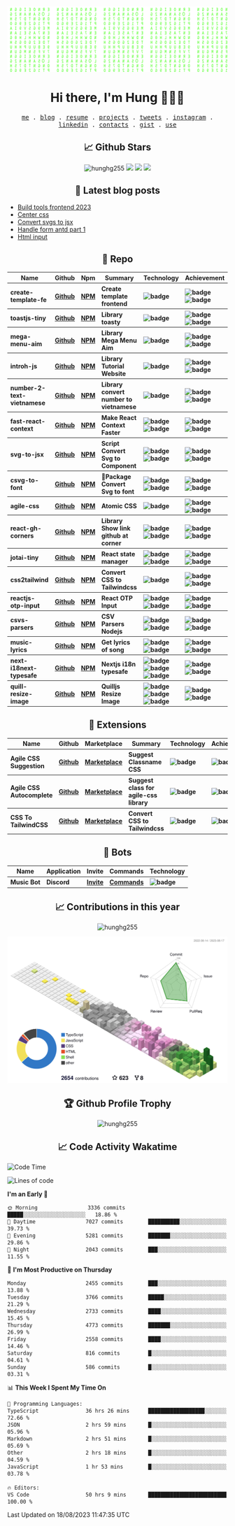 [![Matrix SVG](https://github.com/hunghg255/hunghg255/blob/master/img/matrix.svg)](https://hung.thedev.id)
<!-- [![unicorncode_bzb8ey](https://res.cloudinary.com/hunghg255/image/upload/v1647578947/unicorncode_bzb8ey.svg)](https://hung.thedev.id) -->
<!-- # 👀 Hi stranger! 👋🏻 -->

<h1 align='center'>Hi there, I'm Hung 👋✌🏻</h1>

<p align="center">
  <samp>
    <a href="https://hung.thedev.id">me</a> .
    <a href="https://web-totals.vercel.app/blog">blog</a> .
    <a href="https://hunghg-resume.vercel.app/">resume</a> .
    <a href="https://hung.thedev.id/projects">projects</a> .
    <a href="https://twitter.com/hunghg255">tweets</a> .
    <a href="https://www.instagram.com/hello_silver_miu/">instagram</a> .
    <a href="https://www.linkedin.com/in/hoanggiahung/">linkedin</a> .
    <a href="https://hunghg-contact.vercel.app/">contacts</a> .
    <a href="https://gist.github.com/hunghg255">gist</a> .
    <a href="https://github.com/hunghg255/use">use</a>
  </samp>
</p>


<!-- <h2 align='center'>Languages and Tools 🔧🏋</h2>

<div align='center'>
  <img src="https://img.shields.io/badge/html5-%23E34F26.svg?style=flat-square&logo=html5&logoColor=white" alt="HTML5" />
  <img src="https://img.shields.io/badge/css3-%231572B6.svg?style=flat-square&logo=css3&logoColor=white" alt="CSS3" />
  <img src="https://img.shields.io/badge/SASS-hotpink.svg?style=flat-square&logo=SASS&logoColor=white" alt="SASS" />
  <img src="https://img.shields.io/badge/LESS-%230db7ed.svg?style=flat-square&logo=less&logoColor=white" alt="LESS" />
  <img src="https://img.shields.io/badge/Tailwindcss-%2338B2AC.svg?style=flat-square&logo=tailwind-css&logoColor=white" alt="TailwindCSS" />
   <img src="https://img.shields.io/badge/AntDesign-1677ff.svg?style=flat-square&logo=ant-design&logoColor=white" alt="Antd" />
  <img src="https://img.shields.io/badge/Javascript-%23323330.svg?style=flat-square&logo=javascript&logoColor=%23F7DF1E" alt="Javascript" />
  <img src="https://img.shields.io/badge/Typescript-%23007ACC.svg?style=flat-square&logo=typescript&logoColor=white" alt="Typescript" />
  <img src="https://img.shields.io/badge/Reactjs-%2320232a.svg?style=flat-square&logo=react&logoColor=%2361DAFB" alt="Reactjs" />
  <img src="https://img.shields.io/badge/Nextjs-black?style=flat-square&logo=next.js&logoColor=white" alt="Nextjs" />
  <img src="https://img.shields.io/badge/Remix-black?style=flat-square&logo=remix&logoColor=white" alt="Remix.run" />
  <img src="https://img.shields.io/badge/solidjs-4578bc?style=flat-square&logo=solid&logoColor=white" alt="Remix.run" />
  <img src="https://img.shields.io/badge/Vuejs-%2335495e.svg?style=flat-square&logo=vuedotjs&logoColor=%234FC08D" alt="Vuejs" />
  <img src="https://img.shields.io/badge/Svelte-ff3e00?style=flat-square&logo=svelte&logoColor=white" alt="Svelte" />
  <img src="https://img.shields.io/badge/Vitejs-blueviolet?style=flat-square&logo=vite&logoColor=white" alt="Vitejs" />
  <img src="https://img.shields.io/badge/Webpack-dodgerblue?style=flat-square&logo=webpack&logoColor=white" alt="Webpack" />

  <img src="https://img.shields.io/badge/Nodejs-6DA55F?style=flat-square&logo=node.js&logoColor=white" alt="Nodejs" />
  <img src="https://img.shields.io/badge/Expressjs-6DA55F?style=flat-square&logo=nestjs&logoColor=white" alt="Expressjs" />
  <img src="https://img.shields.io/badge/Firebase-%23039BE5.svg?style=flat-square&logo=firebase" alt="Firebase" />
  <img src="https://img.shields.io/badge/MongoDB-%234ea94b.svg?style=flat-square&logo=mongodb&logoColor=white" alt="MongoDB" />
  <img src="https://img.shields.io/badge/Docker-%230db7ed.svg?style=flat-square&logo=docker&logoColor=white" alt="Docker" />
  <img src="https://img.shields.io/badge/Nginx-%234ea94b.svg?style=flat-square&logo=nginx&logoColor=white" alt="Nginx" />
  <img src="https://img.shields.io/badge/Git-%23E34F26.svg?style=flat-square&logo=git&logoColor=white" alt="Git" />
  <img src="https://img.shields.io/badge/VScode-%23007ACC.svg?style=flat-square&logo=visualstudiocode&logoColor=white" alt="vscode" />

</div> -->


<h2 align='center'> 📈 Github Stars</h2>

<p align="center">
  <img src="https://komarev.com/ghpvc/?username=hunghg255&style=flat" alt="hunghg255" />
  <img src="https://shields.io/github/stars/hunghg255">
  <img src="https://img.shields.io/github/followers/hunghg255">
  <img src="https://img.shields.io/static/v1?label=%F0%9F%8C%9F&message=Love%20coding&style=style=flat&color=c80000">
</p>


<h2 align='center'>📖 Latest blog posts</h2>

<!-- start-blog-posts -->
- [Build tools frontend 2023](https://web-totals.vercel.app/blog/build-tools-frontend-2023)
- [Center css](https://web-totals.vercel.app/blog/center-css)
- [Convert svgs to jsx](https://web-totals.vercel.app/blog/convert-svgs-to-jsx)
- [Handle form antd part 1](https://web-totals.vercel.app/blog/handle-form-antd-part-1)
- [Html input](https://web-totals.vercel.app/blog/html-input)
<!-- end-blog-posts -->

<h2 align='center'>💼 Repo</h2>

<table>
  <thead align="center">
    <tr>
      <th>Name</th>
      <th>Github</th>
      <th>Npm</th>
      <th>Summary</th>
      <th>Technology</th>
      <th>Achievement</th>
    </tr>
  </thead>
  <tbody align="left">
    <tr>
      <th>
        create-template-fe
      </th>
      <th>
        <a href="https://github.com/hunghg255/create-template-fe" target="_blank">Github</a>
      </th>
       <th>
        <a href="https://www.npmjs.com/package/create-template-fe" target="_blank">NPM</a>
      </th>
      <th>Create template frontend</th>
      <th>
          <img src="https://img.shields.io/badge/TypeScript-007ACC?style=flat-square&amp;logo=typescript&amp;logoColor=white" alt="badge">
      </th>
      <th>
        <img src="https://img.shields.io/npm/dm/create-template-fe" alt="badge">
        <img src="https://img.shields.io/github/stars/hunghg255/create-template-fe?style=flat-square" alt="badge">
      </th>
    </tr>
    <tr>
      <th>
        toastjs-tiny
      </th>
      <th>
        <a href="https://github.com/hunghg255/toast" target="_blank">Github</a>
      </th>
       <th>
        <a href="https://www.npmjs.com/package/toastjs-tiny" target="_blank">NPM</a>
      </th>
      <th>Library toasty</th>
      <th>
        <img src="https://img.shields.io/badge/JavaScript-F7DF1E?style=flat-square&amp;logo=javascript&amp;logoColor=black" alt="badge">
      </th>
      <th>
        <img src="https://img.shields.io/npm/dm/toastjs-tiny" alt="badge">
        <img src="https://img.shields.io/github/stars/hunghg255/toast?style=flat-square" alt="badge">
      </th>
    </tr>
    <tr>
      <th>
        mega-menu-aim
      </th>
      <th>
        <a href="https://github.com/hunghg255/menu-mega-aim" target="_blank">Github</a>
      </th>
       <th>
        <a href="https://www.npmjs.com/package/mega-menu-aim" target="_blank">NPM</a>
      </th>
      <th>Library Mega Menu Aim</th>
      <th>
        <img src="https://img.shields.io/badge/JavaScript-F7DF1E?style=flat-square&amp;logo=javascript&amp;logoColor=black" alt="badge">
      </th>
      <th>
        <img src="https://img.shields.io/npm/dm/mega-menu-aim" alt="badge">
        <img src="https://img.shields.io/github/stars/hunghg255/menu-mega-aim?style=flat-square" alt="badge">
      </th>
    </tr>
    <tr>
      <th>
        introh-js
      </th>
      <th>
        <a href="https://github.com/hunghg255/intro-js" target="_blank">Github</a>
      </th>
       <th>
        <a href="https://www.npmjs.com/package/introh-js?activeTab=readme" target="_blank">NPM</a>
      </th>
      <th>Library Tutorial Website</th>
      <th>
        <img src="https://img.shields.io/badge/JavaScript-F7DF1E?style=flat-square&amp;logo=javascript&amp;logoColor=black" alt="badge">
      </th>
      <th>
        <img src="https://img.shields.io/npm/dm/introh-js" alt="badge">
        <img src="https://img.shields.io/github/stars/hunghg255/intro-js?style=flat-square" alt="badge">
      </th>
    </tr>
    <tr>
      <th>
        number-2-text-vietnamese
      </th>
      <th>
        <a href="https://github.com/hunghg255/number-2-text-vietnamese" target="_blank">Github</a>
      </th>
       <th>
        <a href="https://www.npmjs.com/package/number-2-text-vietnamese" target="_blank">NPM</a>
      </th>
      <th>Library convert number to vietnamese</th>
      <th>
        <img src="https://img.shields.io/badge/JavaScript-F7DF1E?style=flat-square&amp;logo=javascript&amp;logoColor=black" alt="badge">
      </th>
      <th>
        <img src="https://img.shields.io/npm/dm/number-2-text-vietnamese" alt="badge">
        <img src="https://img.shields.io/github/stars/hunghg255/number-2-text-vietnamese?style=flat-square" alt="badge">
      </th>
    </tr>
    <tr>
      <th>
        fast-react-context
      </th>
      <th>
        <a href="https://github.com/hunghg255/fast-react-context" target="_blank">Github</a>
      </th>
       <th>
        <a href="https://www.npmjs.com/package/fast-react-context" target="_blank">NPM</a>
      </th>
      <th>Make React Context Faster</th>
      <th>
        <img src="https://img.shields.io/badge/TypeScript-007ACC?style=flat-square&amp;logo=typescript&amp;logoColor=white" alt="badge">
        <img src="https://img.shields.io/badge/React-20232A?style=flat-square&amp;logo=react&amp;logoColor=61DAFB" alt="badge">
      </th>
      <th>
        <img src="https://img.shields.io/npm/dm/fast-react-context" alt="badge">
        <img src="https://img.shields.io/github/stars/hunghg255/fast-react-context?style=flat-square" alt="badge">
      </th>
    </tr>
    <tr>
      <th>
        svg-to-jsx
      </th>
      <th>
        <a href="https://github.com/hunghg255/svg-to-jsx" target="_blank">Github</a>
      </th>
       <th>
        <a href="https://www.npmjs.com/package/agile-svg2jsx" target="_blank">NPM</a>
      </th>
      <th>Script Convert Svg to Component</th>
      <th>
        <img src="https://img.shields.io/badge/TypeScript-007ACC?style=flat-square&amp;logo=typescript&amp;logoColor=white" alt="badge">
        <img src="https://img.shields.io/badge/React-20232A?style=flat-square&amp;logo=react&amp;logoColor=61DAFB" alt="badge">
      </th>
      <th>
        <img src="https://img.shields.io/npm/dm/agile-svg2jsx" alt="badge">
        <img src="https://img.shields.io/github/stars/hunghg255/svg-to-jsx?style=flat-square" alt="badge">
      </th>
    </tr>
     <tr>
      <th>
        csvg-to-font
      </th>
      <th>
        <a href="https://github.com/hunghg255/svg-to-font" target="_blank">Github</a>
      </th>
       <th>
        <a href="https://www.npmjs.com/package/csvg-to-font" target="_blank">NPM</a>
      </th>
      <th>Package Convert Svg to font</th>
      <th>
        <img src="https://img.shields.io/badge/TypeScript-007ACC?style=flat-square&amp;logo=typescript&amp;logoColor=white" alt="badge">
        <img src="https://img.shields.io/badge/React-20232A?style=flat-square&amp;logo=react&amp;logoColor=61DAFB" alt="badge">
      </th>
      <th>
        <img src="https://img.shields.io/npm/dm/csvg-to-font" alt="badge">
        <img src="https://img.shields.io/github/stars/hunghg255/svg-to-font?style=flat-square" alt="badge">
      </th>
    </tr>
    <tr>
      <th>
        agile-css
      </th>
      <th>
        <a href="https://github.com/hunghg255/agile-css" target="_blank">Github</a>
      </th>
       <th>
        <a href="https://www.npmjs.com/package/agile-css" target="_blank">NPM</a>
      </th>
      <th>Atomic CSS</th>
      <th>
        <img src="https://img.shields.io/badge/TypeScript-007ACC?style=flat-square&amp;logo=typescript&amp;logoColor=white" alt="badge">
      </th>
      <th>
        <img src="https://img.shields.io/npm/dm/agile-css" alt="badge">
        <img src="https://img.shields.io/github/stars/hunghg255/agile-css?style=flat-square" alt="badge">
      </th>
    </tr>
     <tr>
      <th>
        react-gh-corners
      </th>
      <th>
        <a href="https://github.com/hunghg255/react-github-corners" target="_blank">Github</a>
      </th>
       <th>
        <a href="https://www.npmjs.com/package/react-gh-corners" target="_blank">NPM</a>
      </th>
      <th>Library Show link github at corner</th>
      <th>
        <img src="https://img.shields.io/badge/TypeScript-007ACC?style=flat-square&amp;logo=typescript&amp;logoColor=white" alt="badge">
        <img src="https://img.shields.io/badge/React-20232A?style=flat-square&amp;logo=react&amp;logoColor=61DAFB" alt="badge">
      </th>
      <th>
        <img src="https://img.shields.io/npm/dm/react-gh-corners" alt="badge">
        <img src="https://img.shields.io/github/stars/hunghg255/react-github-corners?style=flat-square" alt="badge">
      </th>
    </tr>
    <tr>
      <th>
        jotai-tiny
      </th>
      <th>
        <a href="https://github.com/hunghg255/jotai-tiny" target="_blank">Github</a>
      </th>
       <th>
        <a href="https://www.npmjs.com/package/jotai-tiny" target="_blank">NPM</a>
      </th>
      <th>React state manager</th>
      <th>
        <img src="https://img.shields.io/badge/TypeScript-007ACC?style=flat-square&amp;logo=typescript&amp;logoColor=white" alt="badge">
        <img src="https://img.shields.io/badge/React-20232A?style=flat-square&amp;logo=react&amp;logoColor=61DAFB" alt="badge">
      </th>
      <th>
        <img src="https://img.shields.io/npm/dm/jotai-tiny" alt="badge">
        <img src="https://img.shields.io/github/stars/hunghg255/jotai-tiny?style=flat-square" alt="badge">
      </th>
    </tr>
    </tr>
     <tr>
      <th>
        css2tailwind
      </th>
      <th>
        <a href="https://github.com/hunghg255/css2tailwind" target="_blank">Github</a>
      </th>
       <th>
        <a href="https://www.npmjs.com/package/css2tailwind" target="_blank">NPM</a>
      </th>
      <th>Convert CSS to Tailwindcss</th>
      <th>
        <img src="https://img.shields.io/badge/TypeScript-007ACC?style=flat-square&amp;logo=typescript&amp;logoColor=white" alt="badge">
      </th>
      <th>
        <img src="https://img.shields.io/npm/dm/css2tailwind" alt="badge">
        <img src="https://img.shields.io/github/stars/hunghg255/css2tailwind?style=flat-square" alt="badge">
      </th>
    </tr>
    <tr>
      <th>
        reactjs-otp-input
      </th>
      <th>
        <a href="https://github.com/hunghg255/reactjs-otp-input" target="_blank">Github</a>
      </th>
       <th>
        <a href="https://www.npmjs.com/package/reactjs-otp-input" target="_blank">NPM</a>
      </th>
      <th>React OTP Input</th>
      <th>
        <img src="https://img.shields.io/badge/TypeScript-007ACC?style=flat-square&amp;logo=typescript&amp;logoColor=white" alt="badge">
        <img src="https://img.shields.io/badge/React-20232A?style=flat-square&amp;logo=react&amp;logoColor=61DAFB" alt="badge">
      </th>
      <th>
        <img src="https://img.shields.io/npm/dm/reactjs-otp-input" alt="badge">
        <img src="https://img.shields.io/github/stars/hunghg255/reactjs-otp-input?style=flat-square" alt="badge">
      </th>
    </tr>
    <tr>
      <th>
        csvs-parsers
      </th>
      <th>
        <a href="https://github.com/hunghg255/csvs-parsers" target="_blank">Github</a>
      </th>
       <th>
        <a href="https://www.npmjs.com/package/csvs-parsers" target="_blank">NPM</a>
      </th>
      <th>CSV Parsers Nodejs</th>
      <th>
        <img src="https://img.shields.io/badge/TypeScript-007ACC?style=flat-square&amp;logo=typescript&amp;logoColor=white" alt="badge">
        <img src="https://img.shields.io/badge/Nodejs-233056?style=flat-square&amp;logo=node.js&amp;logoColor=84ba64" alt="badge">
      </th>
      <th>
        <img src="https://img.shields.io/npm/dm/csvs-parsers" alt="badge">
        <img src="https://img.shields.io/github/stars/hunghg255/csvs-parsers?style=flat-square" alt="badge">
      </th>
    </tr>
    <tr>
      <th>
        music-lyrics
      </th>
      <th>
        <a href="https://github.com/hunghg255/music-lyrics" target="_blank">Github</a>
      </th>
       <th>
        <a href="https://www.npmjs.com/package/@hunghg255/music-lyrics" target="_blank">NPM</a>
      </th>
      <th>Get lyrics of song</th>
      <th>
        <img src="https://img.shields.io/badge/TypeScript-007ACC?style=flat-square&amp;logo=typescript&amp;logoColor=white" alt="badge">
        <img src="https://img.shields.io/badge/Nodejs-233056?style=flat-square&amp;logo=node.js&amp;logoColor=84ba64" alt="badge">
      </th>
      <th>
        <img src="https://img.shields.io/npm/dm/@hunghg255/music-lyrics" alt="badge">
        <img src="https://img.shields.io/github/stars/hunghg255/music-lyrics?style=flat-square" alt="badge">
      </th>
    </tr>
    <tr>
      <th>
        next-i18next-typesafe
      </th>
      <th>
        <a href="https://github.com/hunghg255/next-i18next-typesafe" target="_blank">Github</a>
      </th>
       <th>
        <a href="https://www.npmjs.com/package/next-i18next-typesafe" target="_blank">NPM</a>
      </th>
      <th>Nextjs i18n typesafe</th>
      <th>
        <img src="https://img.shields.io/badge/TypeScript-007ACC?style=flat-square&amp;logo=typescript&amp;logoColor=white" alt="badge">
        <img src="https://img.shields.io/badge/Next.js-20232A?style=flat-square&amp;logo=next.js&amp;logoColor=FFF" alt="badge">
        <img src="https://img.shields.io/badge/React-20232A?style=flat-square&amp;logo=react&amp;logoColor=61DAFB" alt="badge">
      </th>
      <th>
        <img src="https://img.shields.io/npm/dm/next-i18next-typesafe" alt="badge">
        <img src="https://img.shields.io/github/stars/hunghg255/next-i18next-typesafe?style=flat-square" alt="badge">
      </th>
    </tr>
    <tr>
      <th>
        quill-resize-image
      </th>
      <th>
        <a href="https://github.com/hunghg255/quill-resize-image" target="_blank">Github</a>
      </th>
       <th>
        <a href="https://www.npmjs.com/package/quill-resize-image" target="_blank">NPM</a>
      </th>
      <th>Quilljs Resize Image</th>
      <th>
        <img src="https://img.shields.io/badge/TypeScript-007ACC?style=flat-square&amp;logo=typescript&amp;logoColor=white" alt="badge">
        <img src="https://img.shields.io/badge/Next.js-20232A?style=flat-square&amp;logo=next.js&amp;logoColor=FFF" alt="badge">
        <img src="https://img.shields.io/badge/React-20232A?style=flat-square&amp;logo=react&amp;logoColor=61DAFB" alt="badge">
      </th>
      <th>
        <img src="https://img.shields.io/npm/dm/quill-resize-image" alt="badge">
        <img src="https://img.shields.io/github/stars/hunghg255/quill-resize-image?style=flat-square" alt="badge">
      </th>
    </tr>
   </tbody>
</table>

<h2 align='center'>💼 Extensions</h2>

<table>
  <thead align="center">
    <tr>
      <th>Name</th>
      <th>Github</th>
      <th>Marketplace</th>
      <th>Summary</th>
      <th>Technology</th>
      <th>Achievement</th>
    </tr>
  </thead>
  <tbody align="left">
    <tr>
      <th>
        Agile CSS Suggestion
      </th>
      <th>
        <a href="https://github.com/hunghg255/agile-css-suggestion" target="_blank">Github</a>
      </th>
       <th>
        <a href="https://marketplace.visualstudio.com/items?itemName=AgileCssSuggestion.agile-css-suggestion" target="_blank">Marketplace</a>
      </th>
      <th>Suggest Classname CSS</th>
      <th>
        <img src="https://img.shields.io/badge/TypeScript-007ACC?style=flat-square&amp;logo=typescript&amp;logoColor=white" alt="badge">
      </th>
      <th>
       <img src="https://img.shields.io/github/stars/hunghg255/agile-css-suggestion?style=flat-square" alt="badge">
      </th>
    </tr>
    <tr>
      <th>
        Agile CSS Autocomplete
      </th>
      <th>
        <a href="https://github.com/hunghg255/agile-css-extensions" target="_blank">Github</a>
      </th>
       <th>
        <a href="https://marketplace.visualstudio.com/items?itemName=AgileCssAutocomplete.agile-css-autocomplete" target="_blank">Marketplace</a>
      </th>
      <th>Suggest class for agile-css library</th>
      <th>
        <img src="https://img.shields.io/badge/TypeScript-007ACC?style=flat-square&amp;logo=typescript&amp;logoColor=white" alt="badge">
      </th>
      <th>
        <img src="https://img.shields.io/github/stars/hunghg255/agile-css-extensions?style=flat-square" alt="badge">
      </th>
    </tr>
    <tr>
      <th>
        CSS To TailwindCSS
      </th>
      <th>
        <a href="https://github.com/hunghg255/css-to-tailwindcss-extension" target="_blank">Github</a>
      </th>
       <th>
        <a href="https://marketplace.visualstudio.com/items?itemName=hunghg255.css-2-tailwindcss" target="_blank">Marketplace</a>
      </th>
      <th>Convert CSS to Tailwindcss</th>
      <th>
        <img src="https://img.shields.io/badge/TypeScript-007ACC?style=flat-square&amp;logo=typescript&amp;logoColor=white" alt="badge">
      </th>
      <th>
        <img src="https://img.shields.io/github/stars/hunghg255/css-to-tailwindcss-extension?style=flat-square" alt="badge">
      </th>
    </tr>

   </tbody>
</table>

<h2 align='center'>💼 Bots</h2>

<table>
  <thead align="center">
    <tr>
      <th>Name</th>
      <th>Application</th>
      <th>Invite</th>
      <th>Commands</th>
      <th>Technology</th>
    </tr>
  </thead>
  <tbody align="left">
    <tr>
      <th>
        Music Bot
      </th>
      <th>
        Discord
      </th>
      <th>
        <a href="https://discord.com/api/oauth2/authorize?client_id=1000354375409086484&permissions=274915121472&scope=bot" target="_blank">Invite</a>
      </th>
      <th>
        <a href="https://music1-bot.vercel.app/" target="_blank">Commands</a>
      </th>
      <th>
        <img src="https://img.shields.io/badge/Nodejs-233056?style=flat-square&amp;logo=node.js&amp;logoColor=84ba64" alt="badge">
      </th>
    </tr>
   </tbody>
</table>


<div align="center">
<!--  <img src="https://github-readme-stats.vercel.app/api?username=hunghg255&show_icons=true&border_radius=15&count_private=true"/>
  <img src="https://github-readme-stats.vercel.app/api/top-langs/?username=hunghg255&border_radius=15&layout=compact&langs_count=6&count_private=true"/>
   -->

  <h2 align='center'> 📈 Contributions in this year </h2>

  <img
       src="https://github-readme-streak-stats.herokuapp.com/?user=hunghg255&count_private=true"
       alt="hunghg255"
  />

  ![](./profile-3d-contrib/profile-season-animate.svg)

  <h2 align='center'> 🏆 Github Profile Trophy</h2>

  <img
       src="https://github-profile-trophy.vercel.app/?username=hunghg255&theme=algolia&no-frame=true&no-bg=true&row=1&column=7"
       alt="hunghg255"
  />
</div>



<h2 align='center'> 📈 Code Activity Wakatime </h2>

<!--START_SECTION:waka-->
![Code Time](http://img.shields.io/badge/Code%20Time-3%2C661%20hrs%2019%20mins-blue)

![Lines of code](https://img.shields.io/badge/From%20Hello%20World%20I%27ve%20Written-12.4%20million%20lines%20of%20code-blue)

**I'm an Early 🐤** 

```text
🌞 Morning                3336 commits        █████░░░░░░░░░░░░░░░░░░░░   18.86 % 
🌆 Daytime                7027 commits        ██████████░░░░░░░░░░░░░░░   39.73 % 
🌃 Evening                5281 commits        ███████░░░░░░░░░░░░░░░░░░   29.86 % 
🌙 Night                  2043 commits        ███░░░░░░░░░░░░░░░░░░░░░░   11.55 % 
```
📅 **I'm Most Productive on Thursday** 

```text
Monday                   2455 commits        ███░░░░░░░░░░░░░░░░░░░░░░   13.88 % 
Tuesday                  3766 commits        █████░░░░░░░░░░░░░░░░░░░░   21.29 % 
Wednesday                2733 commits        ████░░░░░░░░░░░░░░░░░░░░░   15.45 % 
Thursday                 4773 commits        ███████░░░░░░░░░░░░░░░░░░   26.99 % 
Friday                   2558 commits        ████░░░░░░░░░░░░░░░░░░░░░   14.46 % 
Saturday                 816 commits         █░░░░░░░░░░░░░░░░░░░░░░░░   04.61 % 
Sunday                   586 commits         █░░░░░░░░░░░░░░░░░░░░░░░░   03.31 % 
```


📊 **This Week I Spent My Time On** 

```text
💬 Programming Languages: 
TypeScript               36 hrs 26 mins      ██████████████████░░░░░░░   72.66 % 
JSON                     2 hrs 59 mins       █░░░░░░░░░░░░░░░░░░░░░░░░   05.96 % 
Markdown                 2 hrs 51 mins       █░░░░░░░░░░░░░░░░░░░░░░░░   05.69 % 
Other                    2 hrs 18 mins       █░░░░░░░░░░░░░░░░░░░░░░░░   04.59 % 
JavaScript               1 hr 53 mins        █░░░░░░░░░░░░░░░░░░░░░░░░   03.78 % 

🔥 Editors: 
VS Code                  50 hrs 9 mins       █████████████████████████   100.00 % 
```


 Last Updated on 18/08/2023 11:47:35 UTC
<!--END_SECTION:waka-->

